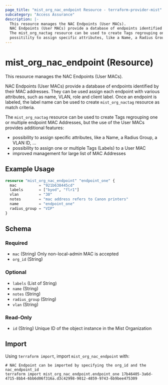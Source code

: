 ```yaml
---
page_title: "mist_org_nac_endpoint Resource - terraform-provider-mist"
subcategory: "Access Assurance"
description: |-
  This resource manages the NAC Endpoints (User MACs).
  NAC Endpoints (User MACs) provide a database of endpoints identified by their MAC addresses. They can be used assign each endpoint with various attributes, such as name, VLAN, role and client label.  Once an endpoint is labeled, the label name can be used to create mist_org_nactag resource as match criteria.
  The mist_org_nactag resource can be used to create Tags regrouping one or multiple endpoint MAC Addresses, but the use of the User MACs provides additional features:
  possitility to assign specific attributes, like a Name, a Radius Group, a VLAN ID, ...possibility to assign one or multiple Tags (Labels) to a User MACimproved management for large list of MAC Addresses
---
```


# mist_org_nac_endpoint (Resource)

This resource manages the NAC Endpoints (User MACs).

NAC Endpoints (User MACs) provide a database of endpoints identified by their MAC addresses. They can be used assign each endpoint with various attributes, such as name, VLAN, role and client label.  Once an endpoint is labeled, the label name can be used to create `mist_org_nactag` resource as match criteria.

The `mist_org_nactag` resource can be used to create Tags regrouping one or multiple endpoint MAC Addresses, but the use of the User MACs provides additional features:
* possibility to assign specific attributes, like a Name, a Radius Group, a VLAN ID, ...
* possibility to assign one or multiple Tags (Labels) to a User MAC
* improved management for large list of MAC Addresses


## Example Usage

```terraform
resource "mist_org_nac_endpoint" "endpoint_one" {
  mac          = "921b638445cd"
  labels       = ["byod", "flr1"]
  vlan         = "30"
  notes        = "mac address refers to Canon printers"
  name         = "endpoint_one"
  radius_group = "VIP"
}
```

<!-- schema generated by tfplugindocs -->
## Schema

### Required

- `mac` (String) Only non-local-admin MAC is accepted
- `org_id` (String)

### Optional

- `labels` (List of String)
- `name` (String)
- `notes` (String)
- `radius_group` (String)
- `vlan` (String)

### Read-Only

- `id` (String) Unique ID of the object instance in the Mist Organization



## Import
Using `terraform import`, import `mist_org_nac_endpoint` with:
```shell
# NAC Endpoint can be imported by specifying the org_id and the nac_endpoint_id
terraform import mist_org_nac_endpoint.endpoint_one 17b46405-3a6d-4715-8bb4-6bb6d06f316a.d3c42998-9012-4859-9743-6b9bee475309
```